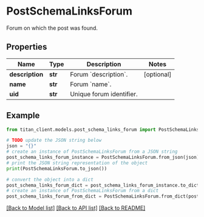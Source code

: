 # PostSchemaLinksForum

Forum on which the post was found.

## Properties

Name | Type | Description | Notes
------------ | ------------- | ------------- | -------------
**description** | **str** | Forum &#x60;description&#x60;. | [optional] 
**name** | **str** | Forum &#x60;name&#x60;. | 
**uid** | **str** | Unique forum identifier. | 

## Example

```python
from titan_client.models.post_schema_links_forum import PostSchemaLinksForum

# TODO update the JSON string below
json = "{}"
# create an instance of PostSchemaLinksForum from a JSON string
post_schema_links_forum_instance = PostSchemaLinksForum.from_json(json)
# print the JSON string representation of the object
print(PostSchemaLinksForum.to_json())

# convert the object into a dict
post_schema_links_forum_dict = post_schema_links_forum_instance.to_dict()
# create an instance of PostSchemaLinksForum from a dict
post_schema_links_forum_from_dict = PostSchemaLinksForum.from_dict(post_schema_links_forum_dict)
```
[[Back to Model list]](../README.md#documentation-for-models) [[Back to API list]](../README.md#documentation-for-api-endpoints) [[Back to README]](../README.md)


